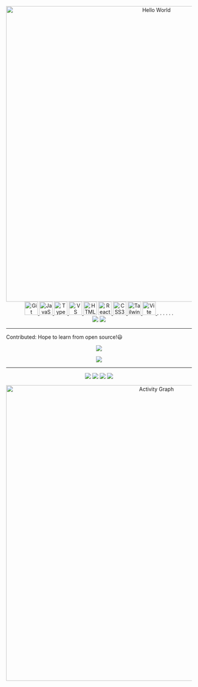 <div align="center">
  <img width="800" src="https://readme-typing-svg.demolab.com?font=LXGW+WenKai+TC&size=22&pause=1000&center=true&vCenter=true&random=false&width=600&lines=Hi%2C+Here+is+Mori!" alt="Hello World" title="Hello World"/>
</div>

<div align="center">
  <a href="https://git-scm.com/" target="_blank" rel="noreferrer">
    <img src="https://raw.githubusercontent.com/danielcranney/readme-generator/main/public/icons/skills/git-colored.svg" width="36" height="36" alt="Git" />
  </a>
  <a href="https://developer.mozilla.org/en-US/docs/Web/JavaScript" target="_blank" rel="noreferrer">
    <img src="https://raw.githubusercontent.com/danielcranney/readme-generator/main/public/icons/skills/javascript-colored.svg" width="36" height="36" alt="JavaScript" />
  </a>
  <a href="https://www.typescriptlang.org/" target="_blank" rel="noreferrer">
    <img src="https://raw.githubusercontent.com/danielcranney/readme-generator/main/public/icons/skills/typescript-colored.svg" width="36" height="36" alt="TypeScript" />
  </a>
  <a href="https://code.visualstudio.com/" target="_blank" rel="noreferrer">
    <img src="https://raw.githubusercontent.com/danielcranney/readme-generator/main/public/icons/skills/visualstudiocode.svg" width="36" height="36" alt="VS Code" />
  </a>
  <a href="https://developer.mozilla.org/en-US/docs/Glossary/HTML5" target="_blank" rel="noreferrer">
    <img src="https://raw.githubusercontent.com/danielcranney/readme-generator/main/public/icons/skills/html5-colored.svg" width="36" height="36" alt="HTML5" /></a>
  <a href="https://reactjs.org/" target="_blank" rel="noreferrer"><img src="https://raw.githubusercontent.com/danielcranney/readme-generator/main/public/icons/skills/react-colored.svg" width="36" height="36" alt="React" />
  </a>
  <a href="https://www.w3.org/TR/CSS/#css" target="_blank" rel="noreferrer">
    <img src="https://raw.githubusercontent.com/danielcranney/readme-generator/main/public/icons/skills/css3-colored.svg" width="36" height="36" alt="CSS3" />
  </a>
  <a href="https://tailwindcss.com/" target="_blank" rel="noreferrer">
    <img src="https://raw.githubusercontent.com/danielcranney/readme-generator/main/public/icons/skills/tailwindcss-colored.svg" width="36" height="36" alt="TailwindCSS" />
  </a>
  <a href="https://vitejs.dev/" target="_blank" rel="noreferrer">
    <img src="https://raw.githubusercontent.com/danielcranney/readme-generator/main/public/icons/skills/vite-colored.svg" width="36" height="36" alt="Vite" />
  </a>
  . . . . . .
</div>

<div align="center">
  <image src="https://github-readme-stats.vercel.app/api/top-langs/?username=Mori-Yang&layout=compact&hide_title=true&hide_border=true&theme=tokyonight"/>
  <image src="https://github-readme-stats.vercel.app/api?username=Mori-Yang&hide=issues&show_icons=true&line_height=24&hide_title=true&hide_border=true&theme=tokyonight"/>
</div>

---
Contributed: Hope to learn from open source!😃
<div align="center">
  <image src="https://github-readme-stats.vercel.app/api/pin/?username=xandemon&repo=developer-icons&theme=tokyonight&show_icon=true&count_private=true&line_height=24"/>
  <p><image src="https://github-readme-stats.vercel.app/api/pin/?username=antfu&repo=eslint-plugin-command&theme=tokyonight&show_icon=true&count_private=true&line_height=24"/></p>
</div>

---

<div align="center">
  <image src="https://github-readme-stats.vercel.app/api/pin/?username=Mori-Yang&repo=create-mori&theme=tokyonight&show_icon=true&count_private=true"/>
  <image src="https://github-readme-stats.vercel.app/api/pin/?username=Mori-Yang&repo=nano-vue2&theme=tokyonight&show_icon=true&count_private=true"/>
  <image src="https://github-readme-stats.vercel.app/api/pin/?username=Mori-Yang&repo=nano-react&theme=tokyonight&show_icon=true&count_private=true"/>
  <image src="https://github-readme-stats.vercel.app/api/pin/?username=Mori-Yang&repo=vscode-browser-chooser&theme=tokyonight&show_icon=true&count_private=true"/>
</div>

<p align="center">
    <img width="800" src="https://github-readme-activity-graph.vercel.app/graph?username=Mori-Yang&theme=github-compact&hide_border=true&area=true&custom_title=Activity%20Graph" alt="Activity Graph" title="Activity Graph" />
</p>



<!---
Mori-Young/Mori-Young is a ✨ special ✨ repository because its `README.md` (this file) appears on your GitHub profile.
You can click the Preview link to take a look at your changes.
--->

